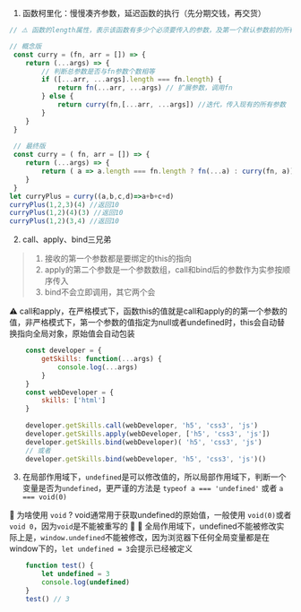 1. 函数柯里化：慢慢凑齐参数，延迟函数的执行（先分期交钱，再交货）
```js
// ⚠️ 函数的length属性，表示该函数有多少个必须要传入的参数，及第一个默认参数前的所有参数

// 概念版
 const curry = (fn, arr = []) => {
 	return (...args) => {
 		// 判断总参数是否与fn参数个数相等
 		if ([...arr, ...args].length === fn.length) {
 			return fn(...arr, ...args) // 扩展参数，调用fn
 		} else {
 			return curry(fn,[...arr, ...args]) //迭代，传入现有的所有参数
 		}
 	}
 }
 
 // 最终版
 const curry = ( fn, arr = []) => {
 	return (...args) => {
 		return ( a => a.length === fn.length ? fn(...a) : curry(fn, a))([...arr, ...args])
 	}
 }
let curryPlus = curry((a,b,c,d)=>a+b+c+d)
curryPlus(1,2,3)(4) //返回10
curryPlus(1,2)(4)(3) //返回10
curryPlus(1,2)(3,4) //返回10

```

2. call、apply、bind三兄弟
> 1. 接收的第一个参数都是要绑定的this的指向
> 2. apply的第二个参数是一个参数数组，call和bind后的参数作为实参按顺序传入
> 3. bind不会立即调用，其它两个会

⚠️  call和apply，在严格模式下，函数this的值就是call和apply的的第一个参数的值，非严格模式下，第一个参数的值指定为null或者undefined时，this会自动替换指向全局对象，原始值会自动包装

```js
	const developer = {
		getSkills: function(...args) {
			console.log(...args)
		}
	}
	const webDeveloper = {
		skills: ['html']
	}
	
	developer.getSkills.call(webDeveloper, 'h5', 'css3', 'js')
	developer.getSkills.apply(webDeveloper, ['h5', 'css3', 'js'])
	developer.getSkills.bind(webDeveloper)( 'h5', 'css3', 'js')
	// 或者
	developer.getSkills.bind(webDeveloper, 'h5', 'css3', 'js')()
```
3. 在局部作用域下，`undefined`是可以修改值的，所以局部作用域下，判断一个变量是否为`undefined`，更严谨的方法是 `typeof a === 'undefined'` 或者 `a === void(0)` 

🚩 为啥使用 `void` ?  void通常用于获取undefined的原始值，一般使用 `void(0)`或者`void 0`，因为`void`是不能被重写的 🌟
🚩 全局作用域下，undefined不能被修改实际上是，`window.undefined`不能被修改，因为浏览器下任何全局变量都是在window下的，`let undefined = 3`会提示已经被定义
```js
	function test() {
		let undefined = 3
		console.log(undefined)
	}
	test() // 3
```